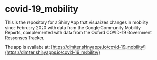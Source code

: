 # covid-19_mobility

This is the repository for a Shiny App that visualizes changes in mobility since February 2020 with data from the Google Community Mobility Reports, complemented with data from the Oxford COVID-19 Government Responses Tracker.

The app is availabe at: [https://dimiter.shinyapps.io/covid-19_mobility/](https://dimiter.shinyapps.io/covid-19_mobility/)
